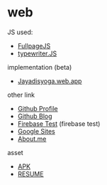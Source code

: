 # web

JS used:
* [FullpageJS](https://alvarotrigo.com/fullPage/)
* [typewriter.JS](https://safi.me.uk/typewriterjs/)

implementation (beta)
* [Jayadisyoga.web.app](https://jayadisyoga.web.app)

other link
* [Github Profile](https://github.com/jayadisyoga)
* [Github Blog](https://jayadisyoga.github.io/blog)
* [Firebase Test](https://yogasuryaja.web.app) (firebase test)
* [Google Sites](https://sites.google.com/view/ysj)
* [About.me](https://about.me/ysj)

asset
* [APK](https://raw.githubusercontent.com/jayadisyoga/jayadisyoga.github.io/master/asset/ysj.apk)
* [RESUME](https://raw.githubusercontent.com/jayadisyoga/jayadisyoga.github.io/78e3417e906fa158cf3176b45bddd31ed2655114/asset/Yogasuryajayadi%20%5Bver.4.2%20pub%5D.pdf)

